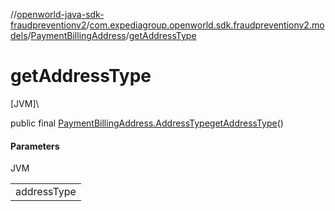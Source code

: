 //[openworld-java-sdk-fraudpreventionv2](../../../index.md)/[com.expediagroup.openworld.sdk.fraudpreventionv2.models](../index.md)/[PaymentBillingAddress](index.md)/[getAddressType](get-address-type.md)

# getAddressType

[JVM]\

public final [PaymentBillingAddress.AddressType](-address-type/index.md)[getAddressType](get-address-type.md)()

#### Parameters

JVM

| |
|---|
| addressType |

